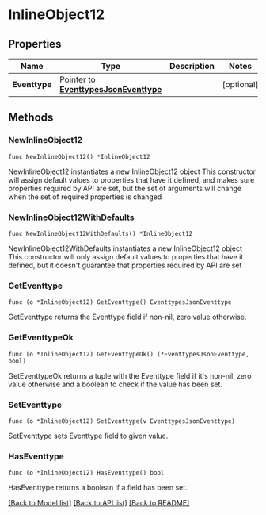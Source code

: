 # InlineObject12

## Properties

Name | Type | Description | Notes
------------ | ------------- | ------------- | -------------
**Eventtype** | Pointer to [**EventtypesJsonEventtype**](EventtypesJsonEventtype.md) |  | [optional] 

## Methods

### NewInlineObject12

`func NewInlineObject12() *InlineObject12`

NewInlineObject12 instantiates a new InlineObject12 object
This constructor will assign default values to properties that have it defined,
and makes sure properties required by API are set, but the set of arguments
will change when the set of required properties is changed

### NewInlineObject12WithDefaults

`func NewInlineObject12WithDefaults() *InlineObject12`

NewInlineObject12WithDefaults instantiates a new InlineObject12 object
This constructor will only assign default values to properties that have it defined,
but it doesn't guarantee that properties required by API are set

### GetEventtype

`func (o *InlineObject12) GetEventtype() EventtypesJsonEventtype`

GetEventtype returns the Eventtype field if non-nil, zero value otherwise.

### GetEventtypeOk

`func (o *InlineObject12) GetEventtypeOk() (*EventtypesJsonEventtype, bool)`

GetEventtypeOk returns a tuple with the Eventtype field if it's non-nil, zero value otherwise
and a boolean to check if the value has been set.

### SetEventtype

`func (o *InlineObject12) SetEventtype(v EventtypesJsonEventtype)`

SetEventtype sets Eventtype field to given value.

### HasEventtype

`func (o *InlineObject12) HasEventtype() bool`

HasEventtype returns a boolean if a field has been set.


[[Back to Model list]](../README.md#documentation-for-models) [[Back to API list]](../README.md#documentation-for-api-endpoints) [[Back to README]](../README.md)


